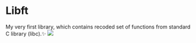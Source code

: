 # Libft
My very first library, which contains recoded set of functions from standard C library (libc).✨
![](https://media2.giphy.com/media/11qCjC856PSmnm/giphy.gif?cid=ecf05e47h5of10k79k6wo3xojc6zzp562fczknwb4dsxvpsn&rid=giphy.gif&ct=g)
